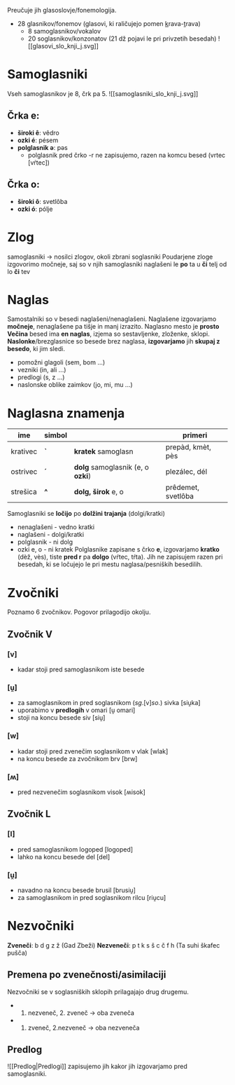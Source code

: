 Preučuje jih glasoslovje/fonemologija.
- 28 glasnikov/fonemov (glasovi, ki raličujejo pomen <u>k</u>rava-<u>t</u>rava)
	- 8 samoglasnikov/vokalov
	- 20 soglasnikov/konzonatov (21 dž pojavi le pri privzetih besedah)
![[glasovi_slo_knji_j.svg]]
# Samoglasniki
Vseh samoglasnikov je 8, črk pa 5.
![[samoglasniki_slo_knji_j.svg]]
## Črka e:
- **široki ê**: vêdro
- **ozki é**: pésem
- **polglasnik ə**: pəs
	- polglasnik pred črko -r ne zapisujemo, razen na komcu besed (vrtec \[vŕtec])
## Črka o:
- **široki ô**: svetlôba
- **ozki ó**: pólje
# Zlog
samoglasniki $\rightarrow$ nosilci zlogov, okoli zbrani soglasniki
Poudarjene zloge izgovorimo močneje, saj so v njih samoglasniki naglašeni
le **po** ta
u **či** telj
od lo **či** tev
# Naglas
Samostalniki so v besedi naglašeni/nenaglašeni.
Naglašene izgovarjamo **močneje**, nenaglašene pa tišje in manj izrazito.
Naglasno mesto je **prosto**
**Večina** besed ima **en naglas**, izjema so sestavljenke, zloženke, sklopi.
**Naslonke**/brezglasnice so besede brez naglasa, **izgovarjamo** jih **skupaj z besedo**, ki jim sledi.
- pomožni glagoli (sem, bom ...)
- vezniki (in, ali ...)
- predlogi (s, z ...)
- naslonske oblike zaimkov (jo, mi, mu ...)
# Naglasna znamenja
| ime      | simbol |                                      | primeri            |
| -------- | ------ | ------------------------------------ | ------------------ |
| krativec | **\`** | **kratek** samoglasn                 | prepàd, kmèt, pès  |
| ostrivec | **´**  | **dolg** samoglasnik (e, o **ozki**) | plezálec, dél      |
| strešica | **^**  | **dolg, širok** e, o                 | prêdemet, svetlôba |
Samoglasniki se **ločijo** po **dolžini trajanja** (dolgi/kratki)
- nenaglašeni - vedno kratki
- naglašeni - dolgi/kratki
- polglasnik - ni dolg
- ozki e, o - ni kratek
Polglasnike zapisane s črko **e**, izgovarjamo **kratko** (dèž, vès), tiste **pred r** pa **dolgo** (vŕtec, tŕta).
Jih ne zapisujem razen pri besedah, ki se ločujejo le pri mestu naglasa/pesniških besedilih.
# Zvočniki
Poznamo 6 zvočnikov. Pogovor prilagodijo okolju.
## Zvočnik V
### \[v]
- kadar stoji pred samoglasnikom iste besede
### \[ṷ]
- za samoglasnikom in pred soglasnikom (*sg*.\[v]*so*.) sivka \[siṷka]
- uporabimo v **predlogih** v omari \[ṷ omari]
- stoji na koncu besede siv \[siṷ]
### \[w]
- kadar stoji pred zvenečim soglasnikom v vlak \[wlak]
- na koncu besede za zvočnikom brv \[brw]
### \[ʍ]
- pred nezvenečim soglasnikom visok \[ʍisok]
## Zvočnik L
### \[l]
- pred samoglasnikom logoped \[logoped]
- lahko na koncu besede del \[del]
### \[ṷ]
- navadno na koncu besede brusil \[brusiṷ]
- za samoglasnikom in pred soglasnikom rilcu \[riṷcu]
# Nezvočniki
**Zveneči**: b d g z ž (Gad Zbeži)
**Nezveneči**: p t k s š c č f h (Ta suhi škafec pušča)
## Premena po zvenečnosti/asimilaciji
Nezvočniki se v soglasniških sklopih prilagajajo drug drugemu.
- 1. nezveneč, 2. zveneč → oba zveneča
- 1. zveneč, 2.nezveneč → oba nezveneča
## Predlog
![[Predlog|Predlogi]]
zapisujemo jih kakor jih izgovarjamo pred samoglasniki.